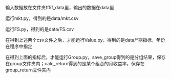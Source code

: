 输入数据放在文件夹ff5f_data里，输出的数据在data里

运行mkt.py，得到的是data/mkt.csv

运行FS.py，得到的是data/FS.csv

在得到上述两个csv文件之后，才能运行Value.py，得到的是data/*期指标，年份在程序中指定

在得到上面的指标后，才能运行Group.py，save_group得到的是分组结果，保存在group文件夹内；calc_return得到的是某个组合的月收益率，保存在group_return文件夹内